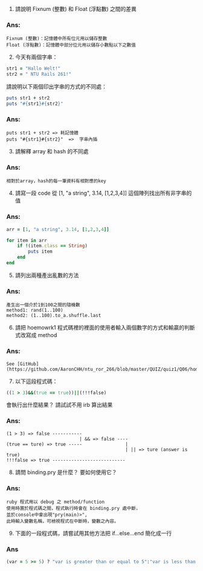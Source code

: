 1. 請說明 Fixnum (整數) 和 Float (浮點數) 之間的差異
  ### Ans:
  ```
  Fixnum (整數)：記憶體中所有位元用以儲存整數
  Float (浮點數)：記憶體中部分位元用以儲存小數點以下之數值
  ``` 

2. 今天有兩個字串：
  ```ruby 
  str1 = "Hallo Welt!" 
  str2 = " NTU Rails 261!"
  ```
請說明以下兩個印出字串的方式的不同處：
  ```ruby
  puts str1 + str2
  puts "#{str1}#{str2}"
  ```
  ### Ans:
  ```  
  puts str1 + str2 => 耗記憶體
  puts "#{str1}#{str2}"  =>  字串內插
  ``` 
3. 請解釋 array 和 hash 的不同處
  ### Ans:
  ```  
  相對於array，hash的每一筆資料有相對應的key  
  ``` 

4. 請寫一段 code 從 [1, "a string", 3.14, [1,2,3,4]] 這個陣列找出所有非字串的值
  ### Ans:
  ``` ruby  
  arr = [1, "a string", 3.14, [1,2,3,4]]

  for item in arr
      if !(item.class == String)
          puts item
      end
  end
  ```

5. 請列出兩種產出亂數的方法
  ### Ans:
  ```  
  產生出一個介於1到100之間的隨機數
  method1: rand(1..100) 
  method2: (1..100).to_a.shuffle.last
  ``` 

6. 請把 hoemowrk1 程式碼裡的裡面的使用者輸入兩個數字的方式和輸贏的判斷式改寫成 method
  ### Ans:
  ```  
  See [GitHub](https://github.com/AaronCHH/ntu_ror_266/blob/master/QUIZ/quiz1/Q06/homework1_v1_2.rb)
  ``` 

7. 以下這段程式碼：
  ```ruby
  ((1 > 3)&&(true == true))||(!!!false)
  ```
  會執行出什麼結果？ 請試試不用 irb 算出結果
  ### Ans:  
  ```
  (1 > 3) => false -----------
                             | && => false ----
  (true == ture) => true -----                | 
                                              | || => ture (answer is true)
  !!!false => true ---------------------------
  
  ```

8. 請問 binding.pry 是什麼？ 要如何使用它？
  ### Ans:
  ```  
  ruby 程式用以 debug 之 method/function
  使用時置於程式碼之間，程式執行時會在 binding.pry 處中斷，
  並於console中會出現"pry(main)>",
  此時輸入變數名稱，可檢視程式在中斷時，變數之內容。
  ```

9. 下面的一段程式碼，請嘗試用其他方法把 if...else...end 簡化成一行
  ### Ans
  ```ruby
  (var = 5 >= 5) ? "var is greater than or equal to 5":"var is less than 5" 
  ```